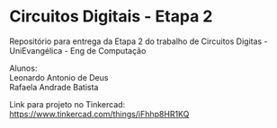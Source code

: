 # Circuitos Digitais - Etapa 2
Repositório para entrega da Etapa 2 do trabalho de Circuitos Digitas - UniEvangélica - Eng de Computação

Alunos:  
Leonardo Antonio de Deus  
Rafaela Andrade Batista

Link para projeto no Tinkercad:  
https://www.tinkercad.com/things/iFhhp8HR1KQ
